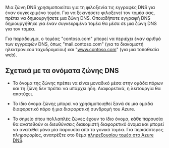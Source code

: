 Μια ζώνη DNS χρησιμοποιείται για τη φιλοξενία τις εγγραφές DNS για έναν συγκεκριμένο τομέα. Για να ξεκινήσετε φιλοξενεί τον τομέα σας, πρέπει να δημιουργήσετε μια ζώνη DNS. Οποιαδήποτε εγγραφή DNS δημιουργήθηκε για έναν συγκεκριμένο τομέα θα μέσα σε μια ζώνη DNS για τον τομέα. 

Για παράδειγμα, ο τομέας "contoso.com" μπορεί να περιέχει έναν αριθμό των εγγραφών DNS, όπως "mail.contoso.com" (για το διακομιστή ηλεκτρονικού ταχυδρομείου) και "www.contoso.com" (για μια τοποθεσία web). 


## <a name="names"></a>Σχετικά με τα ονόματα ζώνης DNS
 
- Το όνομα της ζώνης πρέπει να είναι μοναδικό μέσα στην ομάδα πόρων και τη ζώνη δεν πρέπει να υπάρχει ήδη. Διαφορετικά, η λειτουργία θα αποτύχει.

- Το ίδιο όνομα ζώνης μπορεί να χρησιμοποιηθεί ξανά σε μια ομάδα διαφορετικό πόρο ή μια διαφορετική συνδρομή του Azure. 

- Το σημείο όπου πολλαπλές ζώνες έχουν το ίδιο όνομα, κάθε παρουσία θα ανατεθούν οι διευθύνσεις διακομιστή διαφορετικό όνομα και μπορεί να ανατεθεί μόνο μία παρουσία από το γονικό τομέα. Για περισσότερες πληροφορίες, ανατρέξτε στο θέμα [πληρεξουσίου τομέα στο Azure DNS](../articles/dns/dns-domain-delegation.md).